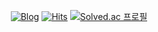 <div align="center">

[![Blog](https://img.shields.io/badge/korecmblog-com-3776ab.svg?&style=flat-square&logo=Bloglovin&logoColor=white)](https://korecmblog.com)
[![Hits](https://hits.seeyoufarm.com/api/count/incr/badge.svg?url=https%3A%2F%2Fgithub.com%2Fkorecm&count_bg=%23FFA200&title_bg=%23565656&icon=codeforces.svg&icon_color=%23FFA200&title=+hits+&edge_flat=true)](https://github.com/korecm)
[![Solved.ac 프로필](http://mazassumnida.wtf/api/mini/generate_badge?boj=eatingcookieman)](https://solved.ac/eatingcookieman)
</div>
  
